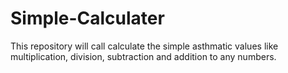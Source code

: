 # Simple-Calculater
This repository will call calculate the simple asthmatic values like multiplication, division, subtraction and addition to any numbers.
